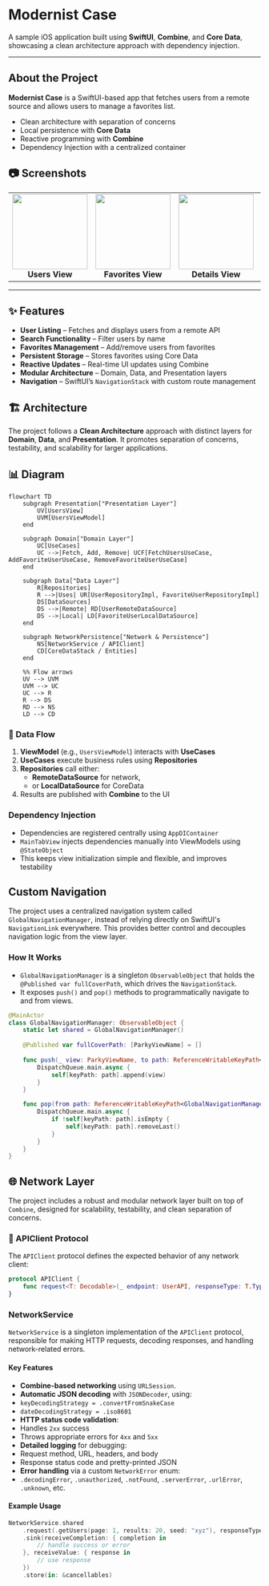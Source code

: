 # Modernist Case

A sample iOS application built using **SwiftUI**, **Combine**, and **Core Data**, showcasing a clean architecture approach with dependency injection.

---

##  About the Project

**Modernist Case** is a SwiftUI-based app that fetches users from a remote source and allows users to manage a favorites list.

- Clean architecture with separation of concerns
- Local persistence with **Core Data**
- Reactive programming with **Combine**
- Dependency Injection with a centralized container

## 📷 Screenshots

<table>
  <tr>
    <td align="center">
      <img src="https://github.com/user-attachments/assets/e2329f8d-ccfb-422c-9b40-a85ae35ce300" width="150"/><br/>
      <strong>Users View</strong>
    </td>
    <td align="center">
      <img src="https://github.com/user-attachments/assets/9d19e795-282d-4969-8160-1c0cebdcf5f9" width="150"/><br/>
      <strong>Favorites View</strong>
    </td>
    <td align="center">
      <img src="https://github.com/user-attachments/assets/077f6134-0ad6-4700-8e3a-cc052578c269" width="150"/><br/>
      <strong>Details View</strong>
    </td>
    <td align="center">
      <img src="https://github.com/user-attachments/assets/6afc7f9b-e43c-4209-8848-0e80a2144221" width="150"/><br/>
      <strong>Search</strong>
    </td>
    <td align="center">
      <img src="https://github.com/user-attachments/assets/93529a9c-c7d1-4569-8541-031a43a5b243" width="150"/><br/>
      <strong>No Connection</strong>
    </td>
  </tr>
</table>



---

## ✨ Features

-  **User Listing** – Fetches and displays users from a remote API  
-  **Search Functionality** – Filter users by name  
-  **Favorites Management** – Add/remove users from favorites  
-  **Persistent Storage** – Stores favorites using Core Data  
-  **Reactive Updates** – Real-time UI updates using Combine  
-  **Modular Architecture** – Domain, Data, and Presentation layers  
-  **Navigation** – SwiftUI’s `NavigationStack` with custom route management

## 🏗 Architecture

The project follows a **Clean Architecture** approach with distinct layers for **Domain**, **Data**, and **Presentation**. It promotes separation of concerns, testability, and scalability for larger applications.

## 📊 Diagram

```mermaid
flowchart TD
    subgraph Presentation["Presentation Layer"]
        UV[UsersView]
        UVM[UsersViewModel]
    end

    subgraph Domain["Domain Layer"]
        UC[UseCases]
        UC -->|Fetch, Add, Remove| UCF[FetchUsersUseCase, AddFavoriteUserUseCase, RemoveFavoriteUserUseCase]
    end

    subgraph Data["Data Layer"]
        R[Repositories]
        R -->|Uses| UR[UserRepositoryImpl, FavoriteUserRepositoryImpl]
        DS[DataSources]
        DS -->|Remote| RD[UserRemoteDataSource]
        DS -->|Local| LD[FavoriteUserLocalDataSource]
    end

    subgraph NetworkPersistence["Network & Persistence"]
        NS[NetworkService / APIClient]
        CD[CoreDataStack / Entities]
    end

    %% Flow arrows
    UV --> UVM
    UVM --> UC
    UC --> R
    R --> DS
    RD --> NS
    LD --> CD
```

### 🔄 Data Flow

1. **ViewModel** (e.g., `UsersViewModel`) interacts with **UseCases**
2. **UseCases** execute business rules using **Repositories**
3. **Repositories** call either:
   - **RemoteDataSource** for network,
   - or **LocalDataSource** for CoreData
4. Results are published with **Combine** to the UI

###  Dependency Injection

- Dependencies are registered centrally using `AppDIContainer`
- `MainTabView` injects dependencies manually into ViewModels using `@StateObject`
- This keeps view initialization simple and flexible, and improves testability

##  Custom Navigation

The project uses a centralized navigation system called `GlobalNavigationManager`, instead of relying directly on SwiftUI's `NavigationLink` everywhere. This provides better control and decouples navigation logic from the view layer.

### How It Works

- `GlobalNavigationManager` is a singleton `ObservableObject` that holds the `@Published var fullCoverPath`, which drives the `NavigationStack`.
- It exposes `push()` and `pop()` methods to programmatically navigate to and from views.

```swift
@MainActor
class GlobalNavigationManager: ObservableObject {
    static let shared = GlobalNavigationManager()
    
    @Published var fullCoverPath: [ParkyViewName] = []
    
    func push(_ view: ParkyViewName, to path: ReferenceWritableKeyPath<GlobalNavigationManager, [ParkyViewName]> = \.fullCoverPath) {
        DispatchQueue.main.async {
            self[keyPath: path].append(view)
        }
    }

    func pop(from path: ReferenceWritableKeyPath<GlobalNavigationManager, [ParkyViewName]> = \.fullCoverPath) {
        DispatchQueue.main.async {
            if !self[keyPath: path].isEmpty {
                self[keyPath: path].removeLast()
            }
        }
    }
}
```

## 🌐 Network Layer

The project includes a robust and modular network layer built on top of `Combine`, designed for scalability, testability, and clean separation of concerns.

### 🔧 APIClient Protocol

The `APIClient` protocol defines the expected behavior of any network client:

```swift
protocol APIClient {
    func request<T: Decodable>(_ endpoint: UserAPI, responseType: T.Type) -> AnyPublisher<T, NetworkError>
}
```

###  NetworkService

`NetworkService` is a singleton implementation of the `APIClient` protocol, responsible for making HTTP requests, decoding responses, and handling network-related errors.

####  Key Features

-  **Combine-based networking** using `URLSession`.
-  **Automatic JSON decoding** with `JSONDecoder`, using:
  - `keyDecodingStrategy = .convertFromSnakeCase`
  - `dateDecodingStrategy = .iso8601`
-  **HTTP status code validation**:
  - Handles `2xx` success
  - Throws appropriate errors for `4xx` and `5xx`
-  **Detailed logging** for debugging:
  - Request method, URL, headers, and body
  - Response status code and pretty-printed JSON
-  **Error handling** via a custom `NetworkError` enum:
  - `.decodingError`, `.unauthorized`, `.notFound`, `.serverError`, `.urlError`, `.unknown`, etc.

####  Example Usage

```swift
NetworkService.shared
    .request(.getUsers(page: 1, results: 20, seed: "xyz"), responseType: UserResponse.self)
    .sink(receiveCompletion: { completion in
        // handle success or error
    }, receiveValue: { response in
        // use response
    })
    .store(in: &cancellables)
```





